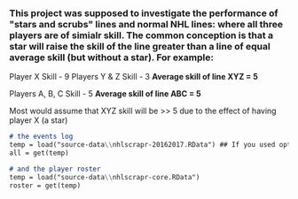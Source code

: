 ### This project was supposed to investigate the performance of "stars and scrubs" lines and normal NHL lines: where all three players are of simialr skill. The common conception is that a star will raise the skill of the line greater than a line of equal average skill (but without a star). For example:

Player X Skill - 9
Players Y & Z Skill - 3
__Average skill of line XYZ = 5__

Players A, B, C Skill - 5
__Average skill of line ABC = 5__

Most would assume that XYZ skill will be >> 5 due to the effect of having player X (a star)

```markdown
# the events log
temp = load("source-data\\nhlscrapr-20162017.RData") ## If you used option 1 (1 season)
all = get(temp)

# and the player roster
temp = load("source-data\\nhlscrapr-core.RData")
roster = get(temp)
```
